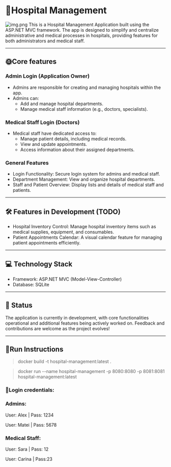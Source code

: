 ﻿# 🏥Hospital Management
![img.png](img.png)
This is a Hospital Management Application built using the ASP.NET MVC framework. The app is designed to simplify and centralize administrative and medical processes in hospitals, providing features for both administrators and medical staff.

---

## 🌞Core features
### Admin Login (Application Owner)
- Admins are responsible for creating and managing hospitals within the app.
- Admins can:
    - Add and manage hospital departments.
    - Manage medical staff information (e.g., doctors, specialists).
### Medical Staff Login (Doctors)
- Medical staff have dedicated access to:
    - Manage patient details, including medical records.
    - View and update appointments.
    - Access information about their assigned departments.
### General Features
- Login Functionality: Secure login system for admins and medical staff.
- Department Management: View and organize hospital departments.
- Staff and Patient Overview: Display lists and details of medical staff and patients.

---

## 🛠️ Features in Development (TODO)
- Hospital Inventory Control: Manage hospital inventory items such as medical supplies, equipment, and consumables.
- Patient Appointments Calendar: A visual calendar feature for managing patient appointments efficiently.

---

## 💻 Technology Stack
- Framework: ASP.NET MVC (Model-View-Controller)
- Database: SQLite

---

## 🚀 Status
The application is currently in development, with core functionalities operational and additional features being actively worked on. Feedback and contributions are welcome as the project evolves!

---

## 🐋Run Instructions
> docker build -t hospital-management:latest .

> docker run --name hospital-management -p 8080:8080 -p 8081:8081 hospital-management:latest
 
### 🪪Login credentials:
### Admins:

User: Alex    | Pass: 1234

User: Matei   | Pass: 5678

### Medical Staff:

User: Sara    | Pass: 12

User: Carina  | Pass:23

